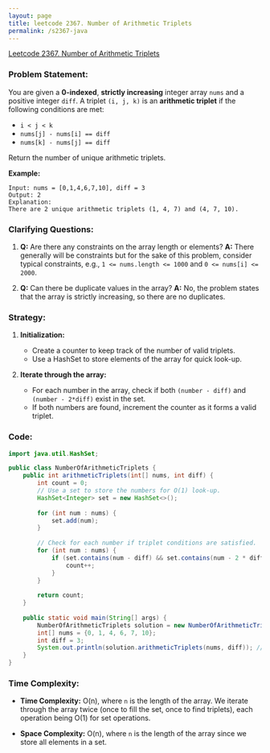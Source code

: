 ```yaml
---
layout: page
title: leetcode 2367. Number of Arithmetic Triplets
permalink: /s2367-java
---
```

[Leetcode 2367. Number of Arithmetic Triplets](https://algoadvance.github.io/algoadvance/l2367)
### Problem Statement:

You are given a **0-indexed**, **strictly increasing** integer array `nums` and a positive integer `diff`. A triplet `(i, j, k)` is an **arithmetic triplet** if the following conditions are met:

- `i < j < k`
- `nums[j] - nums[i] == diff`
- `nums[k] - nums[j] == diff`

Return the number of unique arithmetic triplets.

**Example:**
```
Input: nums = [0,1,4,6,7,10], diff = 3
Output: 2
Explanation: 
There are 2 unique arithmetic triplets (1, 4, 7) and (4, 7, 10).
```

### Clarifying Questions:

1. **Q:** Are there any constraints on the array length or elements?
   **A:** There generally will be constraints but for the sake of this problem, consider typical constraints, e.g., `1 <= nums.length <= 1000` and `0 <= nums[i] <= 2000`.

2. **Q:** Can there be duplicate values in the array?
   **A:** No, the problem states that the array is strictly increasing, so there are no duplicates.

### Strategy:

1. **Initialization:**
   - Create a counter to keep track of the number of valid triplets.
   - Use a HashSet to store elements of the array for quick look-up.

2. **Iterate through the array:**
   - For each number in the array, check if both `(number - diff)` and `(number - 2*diff)` exist in the set.
   - If both numbers are found, increment the counter as it forms a valid triplet.

### Code:

```java
import java.util.HashSet;

public class NumberOfArithmeticTriplets {
    public int arithmeticTriplets(int[] nums, int diff) {
        int count = 0;
        // Use a set to store the numbers for O(1) look-up.
        HashSet<Integer> set = new HashSet<>();
        
        for (int num : nums) {
            set.add(num);
        }
        
        // Check for each number if triplet conditions are satisfied.
        for (int num : nums) {
            if (set.contains(num - diff) && set.contains(num - 2 * diff)) {
                count++;
            }
        }
        
        return count;
    }
    
    public static void main(String[] args) {
        NumberOfArithmeticTriplets solution = new NumberOfArithmeticTriplets();
        int[] nums = {0, 1, 4, 6, 7, 10};
        int diff = 3;
        System.out.println(solution.arithmeticTriplets(nums, diff)); // Output: 2
    }
}
```

### Time Complexity:

- **Time Complexity:** O(n), where `n` is the length of the array. We iterate through the array twice (once to fill the set, once to find triplets), each operation being O(1) for set operations.
  
- **Space Complexity:** O(n), where `n` is the length of the array since we store all elements in a set.